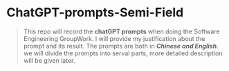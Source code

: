 # ChatGPT-prompts-Semi-Field
> This repo will record the **chatGPT prompts** when doing the Software Engineering GroupWork. I will provide my justification about the prompt and its result. The prompts are both in ***Chinese and English***. <br>
> we will divide the prompts into serval parts, more detailed description will be given later.
